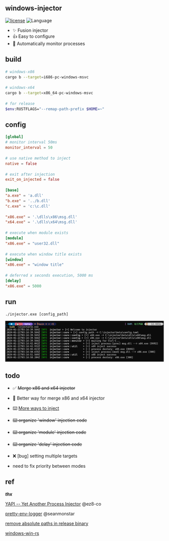 ## windows-injector
[![license](https://img.shields.io/badge/license-MIT-yellow.svg?style=flat)](https://github.com/piz-ewing/injector/blob/main/LICENSE)
![Language](https://img.shields.io/badge/language-rust-brightgreen)

- ✨ Fusion injector
- 👍 Easy to configure
- 🚅 Automatically monitor processes

## build
```bash
# windows-x86
cargo b --target=i686-pc-windows-msvc

# windows-x64
cargo b --target=x86_64-pc-windows-msvc

# for release
$env:RUSTFLAGS="--remap-path-prefix $HOME=~"
```

## config
```toml
[global]
# monitor interval 50ms
monitor_interval = 50

# use native method to inject
native = false

# exit after injection
exit_on_injected = false

[base]
"a.exe" = 'a.dll'
"b.exe" = '../b.dll'
"c.exe" = 'c:\c.dll'

"x86.exe" = '.\dlls\x86\msg.dll'
"x64.exe" = '.\dlls\x64\msg.dll'

# execute when module exists
[module]
"x86.exe" = "user32.dll"

# execute when window title exists
[window]
"x86.exe" = "window title"

# deferred x seconds execution, 5000 ms
[delay]
"x86.exe" = 5000

```
## run

```
./injector.exe [config_path]
```

![demo](./demo.png)

## todo
- ✅ ~~Merge x86 and x64 injector~~

- 📝 Better way for merge x86 and x64 injector

- ⌨️ [More ways to inject](https://github.com/HackerajOfficial/injectAllTheThings)

- ~~⌨️ organize 'window' injection code~~

- ~~⌨️ organize 'module' injection code~~

- ~~⌨️ organize 'delay' injection code~~

- ❌ [bug] setting multiple targets

- need to fix priority between modes

## ref

***thx***

[YAPI -- Yet Another Process Injector](https://github.com/ez8-co/yapi.git) @ez8-co

[pretty-env-logger](https://github.com/seanmonstar/pretty-env-logger.git) @seanmonstar

[remove absolute paths in release binary](https://users.rust-lang.org/t/how-to-remove-absolute-paths-in-release-binary/75969)

[windows-win-rs](https://github.com/DoumanAsh/windows-win-rs.git)
